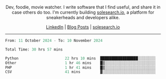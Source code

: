 <p align="center">Dev, foodie, movie watcher. I write software that I find useful, and share it in case others do too. I'm currently building <a href="https://solesearch.io">solesearch.io</a>, a platform for sneakerheads and developers alike.</p>
<p align="center">
  <a href="https://www.linkedin.com/in/peter-rauscher">LinkedIn</a>
  |
  <a href="https://dev.to/peterrauscher">Blog Posts</a>
  |
  <a href="https://solesearch.io">solesearch.io</a>
</p>
<hr/>
<!--START_SECTION:waka-->

```python
From: 11 October 2024 - To: 10 November 2024

Total Time: 30 hrs 57 mins

Python                     22 hrs 10 mins  █████████████████░░░░░░░░   67.72 %
Other                      1 hr 46 mins    █▒░░░░░░░░░░░░░░░░░░░░░░░   05.43 %
PHP                        1 hr 41 mins    █▒░░░░░░░░░░░░░░░░░░░░░░░   05.15 %
CSV                        41 mins         ▓░░░░░░░░░░░░░░░░░░░░░░░░   02.13 %
```

<!--END_SECTION:waka-->
